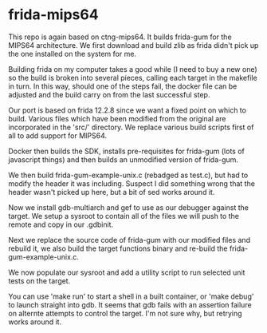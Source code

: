 # frida-mips64

This repo is again based on ctng-mips64. It builds frida-gum for the MIPS64 architecture. We first download and build zlib as frida didn't pick up the one installed on the system for me.

Building frida on my computer takes a good while (I need to buy a new one) so the build is broken into several pieces, calling each target in the makefile in turn. In this way, should one of the steps fail, the docker file can be adjusted and the build carry on from the last successful step.

Our port is based on frida 12.2.8 since we want a fixed point on which to build. Various files which have been modified from the original are incorporated in the 'src/' directory. We replace various build scripts first of all to add support for MIPS64.

Docker then builds the SDK, installs pre-requisites for frida-gum (lots of javascript things) and then builds an unmodified version of frida-gum.

We then build frida-gum-example-unix.c (rebadged as test.c), but had to modify the header it was including. Suspect I did something wrong that the header wasn't picked up here, but a bit of sed works around it.

Now we install gdb-multiarch and gef to use as our debugger against the target. We setup a sysroot to contain all of the files we will push to the remote and copy in our .gdbinit.

Next we replace the source code of frida-gum with our modified files and rebuild it, we also build the target functions binary and re-build the frida-gum-example-unix.c.

We now populate our sysroot and add a utility script to run selected unit tests on the target.

You can use 'make run' to start a shell in a built container, or 'make debug' to launch straight into gdb. It seems that gdb fails with an assertion failure on alternte attempts to control the target. I'm not sure why, but retrying works around it.
